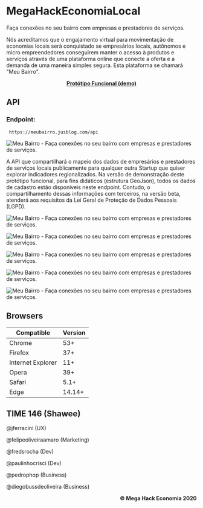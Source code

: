 # MegaHackEconomiaLocal

Faça conexões no seu bairro com empresas e prestadores de serviços.

Nós acreditamos que o engajamento virtual para movimentação de economias locais será conquistado se empresários locais, autônomos e micro empreendedores conseguirem manter o acesso à produtos e serviços através de uma plataforma online que conecte a oferta e a demanda de uma maneira simples segura. Esta plataforma se chamará "Meu Bairro".

<p align="center">
  <p align="center">
    <a href="https://meubairro.jusblog.com"><strong>Protótipo Funcional (demo)</strong></a>
  </p>
</p>

## API

### Endpoint:

     https://meubairro.jusblog.com/api

![Meu Bairro - Faça conexões no seu bairro com empresas e prestadores de serviços.](https://meubairro.jusblog.com/assets/img/prototype/v1/api.png)

A API que compartilhará o mapeio dos dados de empresários e prestadores de serviços locais publicamente para qualquer outra Startup que quiser explorar indicadores regionalizados. Na versão de demonstração deste protótipo funcional, para fins didáticos (estrutura GeoJson), todos os dados de cadastro estão disponíveis neste endpoint. Contudo, o compartilhamento dessas informações com terceiros, na versão beta, atenderá aos requisitos da Lei Geral de Proteção de Dados Pessoais (LGPD).

![Meu Bairro - Faça conexões no seu bairro com empresas e prestadores de serviços.](https://meubairro.jusblog.com/assets/img/prototype/v1/home.jpeg)


![Meu Bairro - Faça conexões no seu bairro com empresas e prestadores de serviços.](https://meubairro.jusblog.com/assets/img/prototype/v1/map.jpeg)

![Meu Bairro - Faça conexões no seu bairro com empresas e prestadores de serviços.](https://meubairro.jusblog.com/assets/img/prototype/v1/whatsapp.jpeg)

![Meu Bairro - Faça conexões no seu bairro com empresas e prestadores de serviços.](https://meubairro.jusblog.com/assets/img/prototype/v1/app-icon.jpeg)

![Meu Bairro - Faça conexões no seu bairro com empresas e prestadores de serviços.](https://meubairro.jusblog.com/assets/img/prototype/v1/app-home.jpeg)

## Browsers

| Compatible | Version |
| ------ | ----------- |
| Chrome | 53+ |
| Firefox | 37+ |
| Internet Explorer | 11+ |
| Opera | 39+ |
| Safari | 5.1+ |
| Edge | 14.14+ |

## TIME 146 (Shawee)

@jferracini (UX)

@felipeoliveiraamaro (Marketing)

@fredsrocha (Dev)

@paulinhocrisci (Dev)

@pedrophop (Business)

@diegobussdeoliveira (Business)

<p align="right">
 <b>&copy; Mega Hack Economia 2020</b>
</p>

</main>
